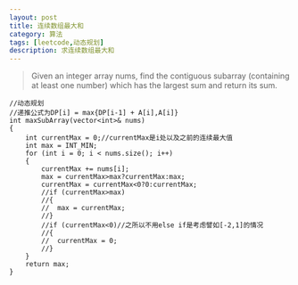 ```yaml
---
layout: post
title: 连续数组最大和
category: 算法
tags: [leetcode,动态规划]
description: 求连续数组最大和
---
```


>Given an integer array nums, find the contiguous subarray (containing at least one number) which has the largest sum and return its sum.

```
//动态规划
//递推公式为DP[i] = max{DP[i-1] + A[i],A[i]}
int maxSubArray(vector<int>& nums)
{
	int currentMax = 0;//currentMax是i处以及之前的连续最大值
	int max = INT_MIN;
	for (int i = 0; i < nums.size(); i++)
	{
		currentMax += nums[i];
		max = currentMax>max?currentMax:max;
		currentMax = currentMax<0?0:currentMax;
		//if (currentMax>max)
		//{
		//	max = currentMax;
		//}
		//if (currentMax<0)//之所以不用else if是考虑譬如[-2,1]的情况
		//{
		//	currentMax = 0;
		//}
	}
	return max;
}
```